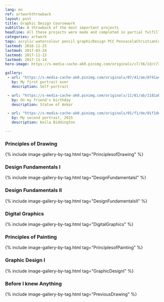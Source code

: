 ```yaml
---
lang: en
ref: artworkthrowback
layout: post 
title: Graphic Design Coursework
subtitle: A throwback of the most important projects
headline: All these projects were made and completed in partial fulfillment for my B.S. in Graphic Design at Pensacola Christian College.
categories: artwork
tags: acrylic watercolour pencil graphicDesign PCC PensacolaChristianCollege art throwback timeline portfolio
lastmod: 2016-11-25
lastmod: 2017-03-24
lastmod: 2017-11-13
lastmod: 2017-11-14
hero-image: https://s-media-cache-ak0.pinimg.com/originals/c7/36/1d/c7361de4dd13cb2506eed591e3eb1a2a.jpg

gallery:
 - url: "https://s-media-cache-ak0.pinimg.com/originals/07/41/ae/0741ae6c6916927ac1a12560cb00a95e.jpg"
   by: My first portrait ever
   description: Self-portrait

 - url: "https://s-media-cache-ak0.pinimg.com/originals/11/81/ab/1181ab38fe0b7b324db0d9111f119022.jpg"
   by: On my friend's birthday
   description: Statue of Ankor

 - url: "https://s-media-cache-ak0.pinimg.com/originals/01/f1/de/01f1de75a5aeed0e5edf22e48145208c.jpg"
   by: My second portrait, 2015
   description: Keila Biddington

---
```

<h3>Principles of Drawing</h3>
{% include image-gallery-by-tag.html tag="PrinciplesofDrawing" %}

<h3>Design Fundamentals I</h3>
{% include image-gallery-by-tag.html tag="DesignFundamentalsI" %}

<h3>Design Fundamentals II</h3>
{% include image-gallery-by-tag.html tag="DesignFundamentalsII" %}

<h3>Digital Graphics</h3>
{% include image-gallery-by-tag.html tag="DigitalGraphics" %}

<h3>Principles of Painting</h3>
{% include image-gallery-by-tag.html tag="PrinciplesofPainting" %}

<h3>Graphic Design I</h3>
{% include image-gallery-by-tag.html tag="GraphicDesignI" %}

<h3>Before I knew Anything</h3>
{% include image-gallery-by-tag.html tag="PreviousDrawing" %}
